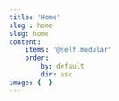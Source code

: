 ```yaml
---
title: 'Home'
slug : home
slug: home
content:
    items: '@self.modular'
    order:
        by: default
        dir: asc
image: {  }
---
```



